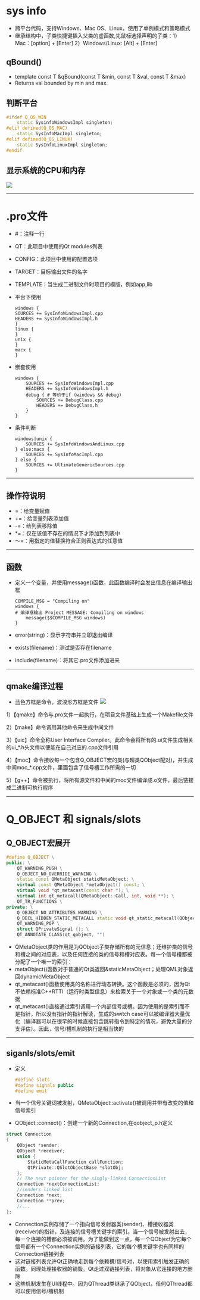 # sys info
- 跨平台代码，支持Windows、Mac OS、Linux。使用了单例模式和策略模式
- 继承结构中，子类快捷键插入父类的虚函数,先鼠标选择声明的子类：1）Mac：[option] + [Enter] 2）Windows/Linux: [Alt] + [Enter]

## qBound()
- template <typename T> const T &qBound(const T &min, const T &val, const T &max)
- Returns val bounded by min and max. 
## 判断平台
```C++
#ifdef Q_OS_WIN
    static SysinfoWindowsImpl singleton;
#elif defined(Q_OS_MAC)
    static SysInfoMacImpl singleton;
#elif defined(Q_OS_LINUX)
    static SysInfoLinuxImpl singleton;
#endif
```

## 显示系统的CPU和内存
![](bin/1.png)

---

# .pro文件
- #：注释一行
- QT：此项目中使用的Qt modules列表
- CONFIG：此项目中使用的配置选项
- TARGET：目标输出文件的名字
- TEMPLATE：当生成二进制文件时项目的模版，例如app,lib
- 平台下使用
    ```qmake
    windows {
    SOURCES += SysInfoWindowsImpl.cpp
    HEADERS += SysInfoWindowsImpl.h
    }
    linux {
    }
    unix {
    }
    macx {
    }
    ```

- 嵌套使用
    ```qmake
    windows {
        SOURCES += SysInfoWindowsImpl.cpp
        HEADERS += SysInfoWindowsImpl.h
        debug { # 等价于if (windows && debug)
            SOURCES += DebugClass.cpp
            HEADERS += DebugClass.h
        }
    }
    ```

- 条件判断
    ```qmake
    windows|unix {
        SOURCES += SysInfoWindowsAndLinux.cpp
    } else:macx {
        SOURCES += SysInfoMacImpl.cpp
    } else {
        SOURCES += UltimateGenericSources.cpp
    }
    ```
---
## 操作符说明
- =：给变量赋值
- +=：给变量列表添加值
- -=：给列表移除值
- *=：仅在该值不存在的情况下才添加到列表中
- ～=：用指定的值替换符合正则表达式的任意值
---
## 函数
- 定义一个变量，并使用message()函数，此函数编译时会发出信息在编译输出框
    ```qmake
    COMPILE_MSG = "Compiling on"
    windows {
    # 编译框输出 Project MESSAGE: Compiling on windows
        message($$COMPILE_MSG windows) 
    }
    ```

- error(string)：显示字符串并立即退出编译
- exists(filename)：测试是否存在filename
- include(filename)：将其它.pro文件添加进来
---
## qmake编译过程
- 蓝色方框是命令，波浪形方框是文件
![](bin/2.png)

1）【qmake】命令与.pro文件一起执行，在项目文件基础上生成一个Makefile文件

2）【make】命令调用其他命令来生成中间文件

3）【uic】命令全称User Interface Compiler。此命令会将所有的.ui文件生成相关的ui_*.h头文件以便能在自己对应的.cpp文件引用

4）【moc】命令接收每一个包含Q_OBJECT宏的类(与超类QObject配对)，并生成中间moc_*.cpp文件，里面包含了信号槽工作所需的一切

5）【g++】命令被执行，将所有源文件和中间的moc文件编译成.o文件，最后链接成二进制可执行程序

---

# Q_OBJECT 和 signals/slots
## Q_OBJECT宏展开

```C++
#define Q_OBJECT \
public: \
    QT_WARNING_PUSH \
    Q_OBJECT_NO_OVERRIDE_WARNING \
    static const QMetaObject staticMetaObject; \
    virtual const QMetaObject *metaObject() const; \
    virtual void *qt_metacast(const char *); \
    virtual int qt_metacall(QMetaObject::Call, int, void **); \
    QT_TR_FUNCTIONS \
private: \
    Q_OBJECT_NO_ATTRIBUTES_WARNING \
    Q_DECL_HIDDEN_STATIC_METACALL static void qt_static_metacall(QObject *, QMetaObject::Call, int, void **); \
    QT_WARNING_POP \
    struct QPrivateSignal {}; \
    QT_ANNOTATE_CLASS(qt_qobject, "")
```
- QMetaObject类的作用是为QObject子类存储所有的元信息；还维护类的信号和槽之间的对应表，以及任何连接的类的信号和槽对应表。每一个信号槽都被分配了一个唯一的索引：
- metaObject()函数对于普通的Qt类返回&staticMetaObject；处理QML对象返回dynamicMetaObject
- qt_metacast()函数使用类的名称进行动态转换。这个函数是必须的，因为Qt不依赖标准C++RTTI（运行时类型信息）来检索关于一个对象或一个类的元数据
- qt_metacast()直接通过索引调用一个内部信号或槽。因为使用的是索引而不是指针，所以没有指针的指针解读，生成的switch case可以被编译器大量优化（编译器可以在很早的时候直接包含跳转指令到特定的情况，避免大量的分支评估）。因此，信号/槽机制的执行是相当快的

---

## siganls/slots/emit
- 定义
    ```C++
    #define slots
    #define signals public
    #define emit
    ```

- 当一个信号关键词被发射，QMetaObject::activate()被调用并带有改变的值和信号索引
- QObject::connect()：创建一个新的Connection,在qobject_p.h定义
```C++
struct Connection
{
    QObject *sender;
    QObject *receiver;
    union {
        StaticMetaCallFunction callFunction;
        QtPrivate::QSlotObjectBase *slotObj;
    };
    // The next pointer for the singly-linked ConnectionList
    Connection *nextConnectionList;
    //senders linked list
    Connection *next;
    Connection **prev;
    //...
};
```
- Connection实例存储了一个指向信号发射器类(sender)、槽接收器类(receiver)的指针，及连接的信号槽关键字的索引。当一个信号被发射出去，每一个连接的槽都必须被调用。为了能做到这一点，每一个QObject为它每个信号都有一个Connection实例的链接列表，它的每个槽关键字也有同样的Connection链接列表
- 这对链接列表允许Qt正确地走到每个依赖槽/信号对，以使用索引触发正确的函数。同理处理接收器的销毁。Qt走过双链接列表，将对象从它连接的地方删除
- 这些机制发生在UI线程中。因为QThread类继承了QObject，任何QThread都可以使用信号/槽机制